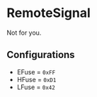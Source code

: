 # RemoteSignal

Not for you.

## Configurations

- EFuse = `0xFF`
- HFuse = `0xD1`
- LFuse = `0x42`
